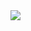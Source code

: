 <picture>
<source 
  srcset="https://github-readme-stats.vercel.app/api?username=anuraghazra&show_icons=true&theme=dark"
  media="(prefers-color-scheme: dark)"
/>
<source
  srcset="https://github-readme-stats.vercel.app/api?username=anuraghazra&show_icons=true"
  media="(prefers-color-scheme: Gradient), (prefers-color-scheme: no-preference)"
/>
<img src="https://github-readme-stats.vercel.app/api?HenriqueBodario=anuraghazra&show_icons=true" />
</picture>
